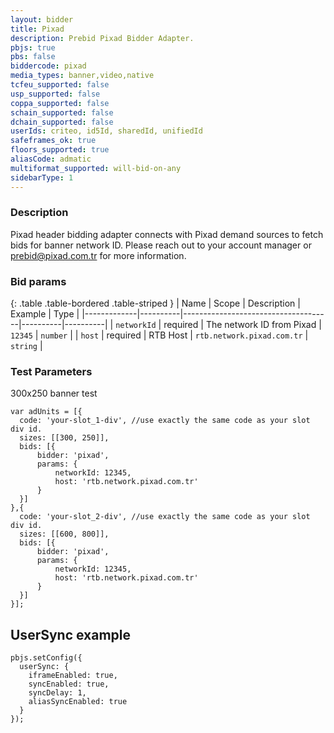 ```yaml
---
layout: bidder
title: Pixad
description: Prebid Pixad Bidder Adapter.
pbjs: true
pbs: false
biddercode: pixad
media_types: banner,video,native
tcfeu_supported: false
usp_supported: false
coppa_supported: false
schain_supported: false
dchain_supported: false
userIds: criteo, id5Id, sharedId, unifiedId
safeframes_ok: true
floors_supported: true
aliasCode: admatic
multiformat_supported: will-bid-on-any
sidebarType: 1
---
```


### Description

Pixad header bidding adapter connects with Pixad demand sources to fetch bids for banner network ID. Please reach out to your account manager or <prebid@pixad.com.tr> for more information.

### Bid params

{: .table .table-bordered .table-striped }
| Name        | Scope    | Description                         | Example  | Type     |
|-------------|----------|-------------------------------------|----------|----------|
| `networkId` | required | The network ID from Pixad | `12345` | `number` |
| `host` | required | RTB Host | `rtb.network.pixad.com.tr` | `string` |

### Test Parameters

300x250 banner test

```
var adUnits = [{
  code: 'your-slot_1-div', //use exactly the same code as your slot div id.
  sizes: [[300, 250]],
  bids: [{
      bidder: 'pixad',
      params: { 
          networkId: 12345,
          host: 'rtb.network.pixad.com.tr'
      }
  }]
},{
  code: 'your-slot_2-div', //use exactly the same code as your slot div id.
  sizes: [[600, 800]],
  bids: [{
      bidder: 'pixad',
      params: { 
          networkId: 12345,
          host: 'rtb.network.pixad.com.tr'
      }
  }]
}];
```

## UserSync example

```
pbjs.setConfig({
  userSync: {
    iframeEnabled: true,
    syncEnabled: true,
    syncDelay: 1,
    aliasSyncEnabled: true
  }
});
```
